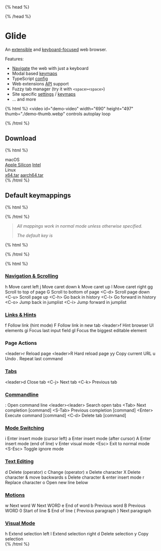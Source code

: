 {% head %}

<link rel="stylesheet" href="./index.css?v=" />
{% /head %}

# Glide

An [extensible](config.md) and [keyboard-focused](hints.md) web browser.

Features:

- [Navigate](hints.md) the web with just a keyboard
- Modal based [keymaps](keys.md)
- TypeScript [config](config.md)
- Web extensions [API](extensions.md) support
- Fuzzy tab manager (try it with `<space><space>`)
- Site specific [settings](cookbook.md#set-a-pref-for-a-specific-website) / [keymaps](cookbook.md#override-a-keymap-for-a-specific-website)
- ... and more

{% html %}
<video
id="demo-video"
width="690"
height="497"
thumb="./demo-thumb.webp"
controls
autoplay
loop

<source src="./demo.webm" type="video/webm" />
<source src="./demo.mp4" type="video/mp4" />
</video>
{% /html %}

## Download

{% html %}

<div class="grid">
  <div class="download-platform">
    <span class="platform-label">macOS</span>
    <div class="download-buttons">
      <a href="https://release-assets.glide-browser.app/releases/0.1.38a/glide.macos-aarch64.dmg" class="download-link" target="_blank">Apple Silicon</a>
      <a href="https://release-assets.glide-browser.app/releases/0.1.38a/glide.macos-x86_64.dmg" class="download-link" target="_blank">Intel</a>
    </div>
  </div>
  <div class="download-platform">
    <span class="platform-label">Linux</span>
    <div class="download-buttons">
      <a href="https://release-assets.glide-browser.app/releases/0.1.38a/glide.linux-x86_64.tar.xz" class="download-link" target="_blank">x64.tar</a>
      <a href="https://release-assets.glide-browser.app/releases/0.1.38a/glide.linux-aarch64.tar.xz" class="download-link" target="_blank">aarch64.tar</a>
    </div>
  </div>
</div>
{% /html %}

## Default keymappings

{% html %}

<div id="default-keymappings-note">
{% /html %}

> _All mappings work in normal mode unless otherwise specified._
>
> _The default <leader> key is <space>_

{% html %}

</div>
{% /html %}

{% html %}

<div class="keymaps-container">
  <div class="keymap-section">
    <a href="#navigation"><h3 id="navigation">Navigation & Scrolling</h3></a>
    <div class="keymap-grid">
      <span class="keymap-key">h</span>
      <span class="keymap-desc">Move caret left</span>
      <span class="keymap-key">j</span>
      <span class="keymap-desc">Move caret down</span>
      <span class="keymap-key">k</span>
      <span class="keymap-desc">Move caret up</span>
      <span class="keymap-key">l</span>
      <span class="keymap-desc">Move caret right</span>
      <span class="keymap-key">gg</span>
      <span class="keymap-desc">Scroll to top of page</span>
      <span class="keymap-key">G</span>
      <span class="keymap-desc">Scroll to bottom of page</span>
      <span class="keymap-key">&lt;C-d&gt;</span>
      <span class="keymap-desc">Scroll page down</span>
      <span class="keymap-key">&lt;C-u&gt;</span>
      <span class="keymap-desc">Scroll page up</span>
      <span class="keymap-key">&lt;C-h&gt;</span>
      <span class="keymap-desc">Go back in history</span>
      <span class="keymap-key">&lt;C-l&gt;</span>
      <span class="keymap-desc">Go forward in history</span>
      <span class="keymap-key">&lt;C-o&gt;</span>
      <span class="keymap-desc">Jump back in jumplist</span>
      <span class="keymap-key">&lt;C-i&gt;</span>
      <span class="keymap-desc">Jump forward in jumplist</span>
    </div>
  </div>

<div class="keymap-section">
    <a href="#links"><h3 id="links">Links & Hints</h3></a>
    <div class="keymap-grid">
      <span class="keymap-key">f</span>
      <span class="keymap-desc">Follow link (hint mode)</span>
      <span class="keymap-key">F</span>
      <span class="keymap-desc">Follow link in new tab</span>
      <span class="keymap-key">&lt;leader&gt;f</span>
      <span class="keymap-desc">Hint browser UI elements</span>
      <span class="keymap-key">gi</span>
      <span class="keymap-desc">Focus last input field</span>
      <span class="keymap-key">gI</span>
      <span class="keymap-desc">Focus the biggest editable element</span>
    </div>
    <h3>Page Actions</h3>
    <div class="keymap-grid">
      <span class="keymap-key">&lt;leader&gt;r</span>
      <span class="keymap-desc">Reload page</span>
      <span class="keymap-key">&lt;leader&gt;R</span>
      <span class="keymap-desc">Hard reload page</span>
      <span class="keymap-key">yy</span>
      <span class="keymap-desc">Copy current URL</span>
      <span class="keymap-key">u</span>
      <span class="keymap-desc">Undo</span>
      <span class="keymap-key">.</span>
      <span class="keymap-desc">Repeat last command</span>
    </div>
  </div>

<div class="keymap-section">
    <a href="#tabs"><h3 id="tabs">Tabs</h3></a>
    <div class="keymap-grid">
      <span class="keymap-key">&lt;leader&gt;d</span>
      <span class="keymap-desc">Close tab</span>
      <span class="keymap-key">&lt;C-j&gt;</span>
      <span class="keymap-desc">Next tab</span>
      <span class="keymap-key">&lt;C-k&gt;</span>
      <span class="keymap-desc">Previous tab</span>
    </div>
  </div>

<div class="keymap-section">
    <a href="#commandline"><h3 id="commandline">Commandline</h3></a>
    <div class="keymap-grid">
      <span class="keymap-key">:</span>
      <span class="keymap-desc">Open command line</span>
      <span class="keymap-key">&lt;leader&gt;&lt;leader&gt;</span>
      <span class="keymap-desc">Search open tabs</span>
      <span class="keymap-key">&lt;Tab&gt;</span>
      <span class="keymap-desc">Next completion [command]</span>
      <span class="keymap-key">&lt;S-Tab&gt;</span>
      <span class="keymap-desc">Previous completion [command]</span>
      <span class="keymap-key">&lt;Enter&gt;</span>
      <span class="keymap-desc">Execute command [command]</span>
      <span class="keymap-key">&lt;C-d&gt;</span>
      <span class="keymap-desc">Delete tab [command]</span>
    </div>
  </div>

<div class="keymap-section">
    <a href="#modes"><h3 id="modes">Mode Switching</h3></a>
    <div class="keymap-grid">
      <span class="keymap-key">i</span>
      <span class="keymap-desc">Enter insert mode (cursor left)</span>
      <span class="keymap-key">a</span>
      <span class="keymap-desc">Enter insert mode (after cursor)</span>
      <span class="keymap-key">A</span>
      <span class="keymap-desc">Enter insert mode (end of line)</span>
      <span class="keymap-key">v</span>
      <span class="keymap-desc">Enter visual mode</span>
      <span class="keymap-key">&lt;Esc&gt;</span>
      <span class="keymap-desc">Exit to normal mode</span>
      <span class="keymap-key">&lt;S-Esc&gt;</span>
      <span class="keymap-desc">Toggle ignore mode</span>
    </div>
  </div>

<div class="keymap-section">
    <a href="#text-editing"><h3 id="text-editing">Text Editing</h3></a>
    <div class="keymap-grid">
      <span class="keymap-key">d</span>
      <span class="keymap-desc">Delete (operator)</span>
      <span class="keymap-key">c</span>
      <span class="keymap-desc">Change (operator)</span>
      <span class="keymap-key">x</span>
      <span class="keymap-desc">Delete character</span>
      <span class="keymap-key">X</span>
      <span class="keymap-desc">Delete character & move backwards</span>
      <span class="keymap-key">s</span>
      <span class="keymap-desc">Delete character & enter insert mode</span>
      <span class="keymap-key">r</span>
      <span class="keymap-desc">Replace character</span>
      <span class="keymap-key">o</span>
      <span class="keymap-desc">Open new line below</span>
    </div>
  </div>

<div class="keymap-section">
    <a href="#motions"><h3 id="motions">Motions</h3></a>
    <div class="keymap-grid">
      <span class="keymap-key">w</span>
      <span class="keymap-desc">Next word</span>
      <span class="keymap-key">W</span>
      <span class="keymap-desc">Next WORD</span>
      <span class="keymap-key">e</span>
      <span class="keymap-desc">End of word</span>
      <span class="keymap-key">b</span>
      <span class="keymap-desc">Previous word</span>
      <span class="keymap-key">B</span>
      <span class="keymap-desc">Previous WORD</span>
      <span class="keymap-key">0</span>
      <span class="keymap-desc">Start of line</span>
      <span class="keymap-key">$</span>
      <span class="keymap-desc">End of line</span>
      <span class="keymap-key">{</span>
      <span class="keymap-desc">Previous paragraph</span>
      <span class="keymap-key">}</span>
      <span class="keymap-desc">Next paragraph</span>
    </div>
  </div>

<div class="keymap-section">
    <a href="#visual-mode"><h3 id="visual-mode">Visual Mode</h3></a>
    <div class="keymap-grid">
      <span class="keymap-key">h</span>
      <span class="keymap-desc">Extend selection left</span>
      <span class="keymap-key">l</span>
      <span class="keymap-desc">Extend selection right</span>
      <span class="keymap-key">d</span>
      <span class="keymap-desc">Delete selection</span>
      <span class="keymap-key">y</span>
      <span class="keymap-desc">Copy selection</span>
    </div>
  </div>
</div>
{% /html %}
